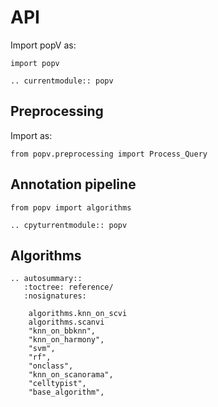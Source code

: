 # API

Import popV as:

```
import popv
```

```{eval-rst}
.. currentmodule:: popv

```

## Preprocessing

Import as:
```
from popv.preprocessing import Process_Query
```

## Annotation pipeline

```
from popv import algorithms
```

```{eval-rst}
.. cpyturrentmodule:: popv

```

## Algorithms

```{eval-rst}
.. autosummary::
   :toctree: reference/
   :nosignatures:

    algorithms.knn_on_scvi
    algorithms.scanvi
    "knn_on_bbknn",
    "knn_on_harmony",
    "svm",
    "rf",
    "onclass",
    "knn_on_scanorama",
    "celltypist",
    "base_algorithm",


